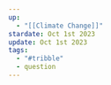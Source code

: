 ```yaml
---
up:
  - "[[Climate Change]]"
stardate: Oct 1st 2023
update: Oct 1st 2023
tags:
  - "#tribble"
  - question
---
```


